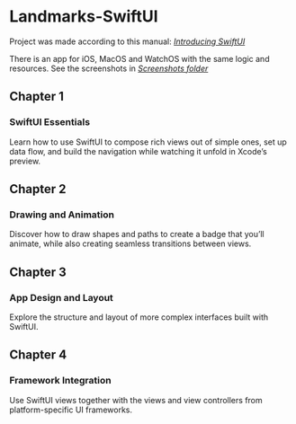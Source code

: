 # Landmarks-SwiftUI
Project was made according to this manual: [*Introducing SwiftUI*](https://developer.apple.com/tutorials/swiftui/)

There is an app for iOS, MacOS and WatchOS with the same logic and resources. See the screenshots in [*Screenshots folder*](/Screenshots)

## Chapter 1
### SwiftUI Essentials
Learn how to use SwiftUI to compose rich views out of simple ones, set up data flow, and build the navigation while watching it unfold in Xcode’s preview.

## Chapter 2
### Drawing and Animation
Discover how to draw shapes and paths to create a badge that you’ll animate, while also creating seamless transitions between views.

## Chapter 3
### App Design and Layout
Explore the structure and layout of more complex interfaces built with SwiftUI.

## Chapter 4
### Framework Integration
Use SwiftUI views together with the views and view controllers from platform-specific UI frameworks.
